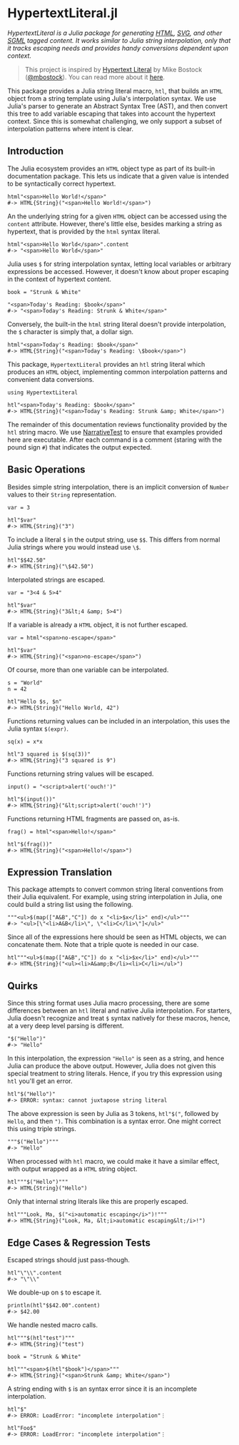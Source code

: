 # HypertextLiteral.jl

*HypertextLiteral is a Julia package for generating [HTML][html],
[SVG][svg], and other [SGML][sgml] tagged content. It works similar to
Julia string interpolation, only that it tracks escaping needs and
provides handy conversions dependent upon context.*

> This project is inspired by [Hypertext Literal][htl] by Mike Bostock
> ([@mbostock][@mbostock]). You can read more about it
> [here][observablehq].

This package provides a Julia string literal macro, `htl`, that builds
an `HTML` object from a string template using Julia's interpolation
syntax. We use Julia's parser to generate an Abstract Syntax Tree (AST),
and then convert this tree to add variable escaping that takes into
account the hypertext context. Since this is somewhat challenging, we
only support a subset of interpolation patterns where intent is clear.

## Introduction

The Julia ecosystem provides an `HTML` object type as part of its
built-in documentation package. This lets us indicate that a given
value is intended to be syntactically correct hypertext.

    html"<span>Hello World!</span>"
    #-> HTML{String}("<span>Hello World!</span>")

An the underlying string for a given `HTML` object can be accessed using
the `content` attribute. However, there's little else, besides marking a
string as hypertext, that is provided by the `html` syntax literal.

    html"<span>Hello World</span>".content
    #-> "<span>Hello World</span>"

Julia uses `$` for string interpolation syntax, letting local variables
or arbitrary expressions be accessed. However, it doesn't know about
proper escaping in the context of hypertext content.

    book = "Strunk & White"

    "<span>Today's Reading: $book</span>"
    #-> "<span>Today's Reading: Strunk & White</span>"

Conversely, the built-in the `html` string literal doesn't provide
interpolation, the `$` character is simply that, a dollar sign.

    html"<span>Today's Reading: $book</span>"
    #-> HTML{String}("<span>Today's Reading: \$book</span>")

This package, `HypertextLiteral` provides an `htl` string literal which
produces an `HTML` object, implementing common interpolation patterns
and convenient data conversions.

    using HypertextLiteral

    htl"<span>Today's Reading: $book</span>"
    #-> HTML{String}("<span>Today's Reading: Strunk &amp; White</span>")

The remainder of this documentation reviews functionality provided by
the `htl` string macro. We use [NarrativeTest][nt] to ensure that
examples provided here are executable. After each command is a comment
(staring with the pound sign `#`) that indicates the output expected.

## Basic Operations

Besides simple string interpolation, there is an implicit conversion of
`Number` values to their `String` representation.

    var = 3

    htl"$var"
    #-> HTML{String}("3")

To include a literal `$` in the output string, use `$$`. This differs
from normal Julia strings where you would instead use `\$`.

    htl"$$42.50"
    #-> HTML{String}("\$42.50")

Interpolated strings are escaped.

    var = "3<4 & 5>4"

    htl"$var"
    #-> HTML{String}("3&lt;4 &amp; 5>4")

If a variable is already a `HTML` object, it is not further escaped.

    var = html"<span>no-escape</span>"

    htl"$var"
    #-> HTML{String}("<span>no-escape</span>")

Of course, more than one variable can be interpolated.

    s = "World"
    n = 42

    htl"Hello $s, $n"
    #-> HTML{String}("Hello World, 42")

Functions returning values can be included in an interpolation, this
uses the Julia syntax `$(expr)`.

    sq(x) = x*x

    htl"3 squared is $(sq(3))"
    #-> HTML{String}("3 squared is 9")

Functions returning string values will be escaped.

    input() = "<script>alert('ouch!')"

    htl"$(input())"
    #-> HTML{String}("&lt;script>alert('ouch!')")

Functions returning HTML fragments are passed on, as-is.

    frag() = html"<span>Hello!</span>"

    htl"$(frag())"
    #-> HTML{String}("<span>Hello!</span>")

## Expression Translation

This package attempts to convert common string literal conventions from
their Julia equivalent. For example, using string interpolation in
Julia, one could build a string list using the following.

    """<ul>$(map(["A&B","C"]) do x "<li>$x</li>" end)</ul>"""
    #-> "<ul>[\"<li>A&B</li>\", \"<li>C</li>\"]</ul>"

Since all of the expressions here should be seen as HTML objects, we can
concatenate them. Note that a triple quote is needed in our case.

    htl"""<ul>$(map(["A&B","C"]) do x "<li>$x</li>" end)</ul>"""
    #-> HTML{String}("<ul><li>A&amp;B</li><li>C</li></ul>")


## Quirks

Since this string format uses Julia macro processing, there are some
differences between an `htl` literal and native Julia interpolation.
For starters, Julia doesn't recognize and treat `$` syntax natively for
these macros, hence, at a very deep level parsing is different.

    "$("Hello")"
    #-> "Hello"

In this interpolation, the expression `"Hello"` is seen as a string,
and hence Julia can produce the above output. However, Julia does not
given this special treatment to string literals. Hence, if you try this
expression using `htl` you'll get an error.

    htl"$("Hello")"
    #-> ERROR: syntax: cannot juxtapose string literal

The above expression is seen by Julia as 3 tokens, `htl"$("`, followed
by `Hello`, and then `")`. This combination is a syntax error. One might
correct this using triple strings.

    """$("Hello")"""
    #-> "Hello"

When processed with `htl` macro, we could make it have a similar effect,
with output wrapped as a `HTML` string object.

    htl"""$("Hello")"""
    #-> HTML{String}("Hello")

Only that internal string literals like this are properly escaped.

    htl"""Look, Ma, $("<i>automatic escaping</i>")!"""
    #-> HTML{String}("Look, Ma, &lt;i>automatic escaping&lt;/i>!")

## Edge Cases & Regression Tests

Escaped strings should just pass-though.

    htl"\"\\".content
    #-> "\"\\"

We double-up on `$` to escape it.

    println(htl"$$42.00".content)
    #-> $42.00

We handle nested macro calls.

    htl"""$(htl"test")"""
    #-> HTML{String}("test")

    book = "Strunk & White"

    htl"""<span>$(htl"$book")</span>"""
    #-> HTML{String}("<span>Strunk &amp; White</span>")

A string ending with `$` is an syntax error since it is an incomplete
interpolation.

    htl"$"
    #-> ERROR: LoadError: "incomplete interpolation"⋮

    htl"Foo$"
    #-> ERROR: LoadError: "incomplete interpolation"⋮

[nt]: https://github.com/rbt-lang/NarrativeTest.jl
[htl]: https://github.com/observablehq/htl
[@mbostock]: https://github.com/mbostock
[@mattt]: https://github.com/mattt
[names]: https://github.com/NSHipster/HypertextLiteral
[observablehq]: https://observablehq.com/@observablehq/htl
[xml entities]: https://en.wikipedia.org/wiki/List_of_XML_and_HTML_character_entity_references
[named character references]: https://html.spec.whatwg.org/multipage/named-characters.html#named-character-references
[xml]: https://en.wikipedia.org/wiki/XML
[sgml]: https://en.wikipedia.org/wiki/Standard_Generalized_Markup_Language
[svg]: https://en.wikipedia.org/wiki/Scalable_Vector_Graphics
[html]: https://en.wikipedia.org/wiki/HTML
